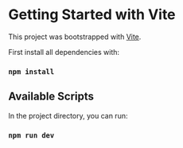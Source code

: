 # Getting Started with Vite

This project was bootstrapped with [Vite](https://vitejs.dev/).

First install all dependencies with:

### `npm install`

## Available Scripts

In the project directory, you can run:

### `npm run dev`
